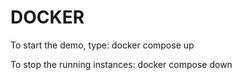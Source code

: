 # DOCKER

To start the demo, type: 
docker compose up

To stop the running instances:
docker compose down